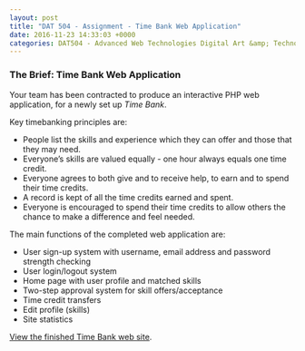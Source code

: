 ```yaml
---
layout: post
title: "DAT 504 - Assignment - Time Bank Web Application"
date: 2016-11-23 14:33:03 +0000
categories: DAT504 - Advanced Web Technologies Digital Art &amp; Technology
---
```


<h3>The Brief: Time Bank Web Application</h3>
Your team has been contracted to produce an interactive PHP web application, for a newly set up <em>Time Bank</em>.

Key timebanking principles are:
<ul>
 	<li>People list the skills and experience which they can offer and those that they may need.</li>
 	<li>Everyone’s skills are valued equally - one hour always equals one time credit.</li>
 	<li>Everyone agrees to both give and to receive help, to earn and to spend their time credits.</li>
 	<li>A record is kept of all the time credits earned and spent.</li>
 	<li>Everyone is encouraged to spend their time credits to allow others the chance to make a difference and feel needed.</li>
</ul>
The main functions of the completed web application are:
<ul>
 	<li>User sign-up system with username, email address and password strength checking</li>
 	<li>User login/logout system</li>
 	<li>Home page with user profile and matched skills</li>
 	<li>Two-step approval system for skill offers/acceptance</li>
 	<li>Time credit transfers</li>
 	<li>Edit profile (skills)</li>
 	<li>Site statistics</li>
</ul>
<a href="http://www.circleseven.co.uk/dat504">View the finished Time Bank web site</a>.